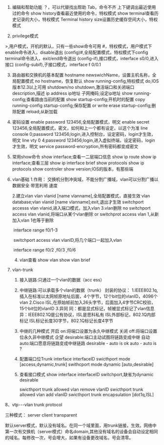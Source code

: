 ﻿1. 编辑和帮助功能
     ？，可以代替找出帮助
     Tab，命令不齐
     上下键调出最近使用过的命令
     show history查看最近使用的命令，特权模式
     show terminal查看历史记录的大小，特权模式
     Terminal history size设置历史缓存空间大小，特权模式

2. privilege模式

  \>,用户模式，开机的默认，只有一些show命令可用
  #，特权模式，用户模式下enable命令进入，disable退出
  (config)#,全局配置模式，特权模式下config terminal命令进入，exit/end命令退出
  (config-if),接口模式，interface s0/0,进入接口
  (config-subif),子接口模式，interface f 0/0.1 

3. 路由器和交换机的基本配置
     hostname newswichName，设置主机名称，全局配置模式
     no hostname，恢复默认
     show running-config,特权模式
     do,IOS版本12.3以上可用
     shutdown/no shutdown,激活端口和关闭端口
     description,描述
     ip address ip地址  子网掩码;设定ip地址
     show running-config;查看路由当前的配置
     show startup-config;开机时的配置
     copy running-config startup-config;保存配置
      or
     write
     erase startup-config;删除配置
     reload;从新加载

4. 密码设置
     enable password 123456,全局配置模式，明文
     enable secret 123456,全局配置模式，密文，如何和上一个都有设定，以这个为准
     line console 0;password 123456;login,进入控制台，设定密码，login才生效，明文
     line vty 0 4;password 123456;login,进入虚拟终端，设定密码，login才生效，明文
     service password-encryption,所有密码都变成密文

5. 常用show命令
     show interface;查看一二层端口信息
     show ip route
     show ip interface;查看三层
     show ip interface brief
     show protocols
     show ip protocols
     show controler
     show version;IOS的版本，有那些端

6. vlan基础
     1.作用：
       交换机分割冲突域，不能分割广播域，vlan可以分割广播以
       数据安全
       带宽利用
       速度

     2.建立vlan
       vlan vlanid [name vlanname],全局配置模式，直接生效
       vlan database;vlan vlanid [name vlanname];exit,退出才生效
       switchport accesss vlan vlanid,进入端口模式，加入vlan
     3.vlan删除
       no switchport access vlan vlanid,将端口从某个vlan删除
         or
       switchprot access vlan 1,从新加入vlan 1也等于删除

   ​	 interface range f0/1-3

   ​	switchport access vlan vlanID,将几个端口一起加入vlan

   ​	interface range f0/2 ,f0/3 ,f0/6

   4. vlan查看
        show vlan 
        show vlan brief

7. vlan-trunk
   
    1. 接入链路:只通过一个vlan的数据（acc ess）
    
    2. 中继链路:可以承载多个vlan的数据（trunk）
           封装的协议：
             1.IEEE802.1q,插入在标准以太网帧原地址后面，4个字节，12个bit位的vlanID，4096个vlan
             2.Cisco ISL,在原始帧前加入26头字节，后面加入4字节CRC校验，15个bit位的vlanID
             3.异同
               同：都是显式标记，帧被显式标记了vlan信息
               异：IEEE802.1Q是公有协议，ISL是思科私有
                   ISL外部标记，802.1Q内部标记
                   ISL标记长度30字节，802.1Q标记长度4字节
    
    3. 中继的几种模式
         开启 on:将端口设置为永久中继模式
         关闭 off:将端口设置位永久非中继模式
         企望 desirable:端口主动试图将链路变成中继
         自动 auto:端口愿意将链路变成中继链路
         desirable - auto is ok
         auto - auto is ?
    
    4. 配置端口位Trunk
         interface interfaceID
         swicthport mode [access,dynamic,trunk]
         swithcport mode dynamic [auto,desirable]
    
    5. 查看接口模式 
       show interface interfaceID switchport,缺省为dynamic desirable
    
       swicthport trunk allowed vlan remove vlanID
       swicthport trunk allowed vlan add vlanID
       swicthport trunk encapsulation [dot1q,ISL]

8、vtp---vlan trunk protocol

  三种模式：
  server
  client
  transparent

  默认server模式，默认没有域名。在同一个域里面，用trunk链接，生效。网络中第一次有交换机（server模式）命名domain,其他没有域名的设备会自动设定相同的域名。每修改一次，号会增大，如果有设备更改域名，号会清零。 

